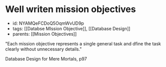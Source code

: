 # Well writen mission objectives
* id: NYAMQeFCDoQ5OqmWvUD9p
* tags: [[Databse MIssion Objective]], [[Database Design]]
* parents: [[Mission Objectives]]

"Each mission objective represents a single general task and dfine the task clearly without unnecessary details."

Database Design for Mere Mortals, p97